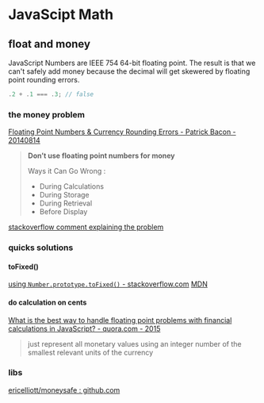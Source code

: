 # JavaScipt Math

## float and money

JavaScript Numbers are IEEE 754 64-bit floating point. The result is that we can't safely add money because the decimal will get skewered by floating point rounding errors.

```javascript
.2 + .1 === .3; // false
```

### the money problem

[Floating Point Numbers & Currency Rounding Errors - Patrick Bacon - 20140814](https://spin.atomicobject.com/2014/08/14/currency-rounding-errors/)

>
> **Don’t use floating point numbers for money**
>
> Ways it Can Go Wrong :
> - During Calculations
> - During Storage
> - During Retrieval
> - Before Display
> 

[stackoverflow comment explaining the problem](https://stackoverflow.com/questions/3730019/why-not-use-double-or-float-to-represent-currency/3730040#3730040)

### quicks solutions

#### toFixed()

[using `Number.prototype.toFixed()` - stackoverflow.com](https://stackoverflow.com/a/12511102) [MDN](https://developer.mozilla.org/en-US/docs/Web/JavaScript/Reference/Global_Objects/Number/toFixed)

#### do calculation on cents

[What is the best way to handle floating point problems with financial calculations in JavaScript? - quora.com - 2015](https://www.quora.com/What-is-the-best-way-to-handle-floating-point-problems-with-financial-calculations-in-JavaScript)

> just represent all monetary values using an integer number of the smallest relevant units of the currency

### libs

[ericelliott/moneysafe : github.com](https://github.com/ericelliott/moneysafe)
